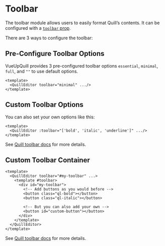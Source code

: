 # Toolbar
The toolbar module allows users to easily format Quill’s contents. It can be configured with a  [`toolbar` prop](../api/index.md#toolbar).

There are 3 ways to configure the toolbar:

## Pre-Configure Toolbar Options

VueUpQuill provides 3 pre-configured toolbar options `essential`, `minimal`, `full`, and `""` to use default options.

~~~ vue
<template>
  <QuillEditor toolbar="minimal" .../>
</template>
~~~

## Custom Toolbar Options

You can also set your own options like this:

~~~ vue
<template>
  <QuillEditor :toolbar="['bold', 'italic', 'underline']" .../>
</template>
~~~

See [Quill toolbar docs](https://quilljs.com/docs/modules/toolbar/) for more details.

## Custom Toolbar Container

~~~ vue
<template>
  <QuillEditor toolbar="#my-toolbar" ...>
    <template #toolbar>
      <div id="my-toolbar">
        <!-- Add buttons as you would before -->
        <button class="ql-bold"></button>
        <button class="ql-italic"></button>

        <!-- But you can also add your own -->
        <button id="custom-button"></button>
      </div>
    </template>
  </QuillEditor>
</template>
~~~

See [Quill toolbar docs](https://quilljs.com/docs/modules/toolbar/) for more details.